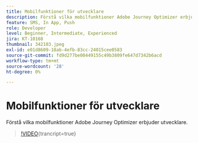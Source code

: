 ```yaml
---
title: Mobilfunktioner för utvecklare
description: Förstå vilka mobilfunktioner Adobe Journey Optimizer erbjuder utvecklare.
feature: SMS, In App, Push
role: Developer
level: Beginner, Intermediate, Experienced
jira: KT-10168
thumbnail: 342103.jpeg
exl-id: e01d8609-18ab-4efb-83cc-24015cee0583
source-git-commit: fd9d277be00449155c49b3809fe647d7342b6acd
workflow-type: tm+mt
source-wordcount: '28'
ht-degree: 0%

---
```


# Mobilfunktioner för utvecklare

Förstå vilka mobilfunktioner Adobe Journey Optimizer erbjuder utvecklare.

>[!VIDEO](https://video.tv.adobe.com/v/342103?quality=12&learn=on){trancript=true}
